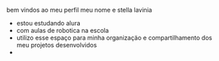 bem vindos ao meu perfil
meu nome e stella lavinia
- estou estudando alura
- com aulas de robotica na escola
- utilizo esse espaço para minha organizaçäo e compartilhamento dos meu projetos desenvolvidos
- 
